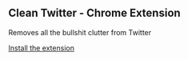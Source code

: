 ## Clean Twitter - Chrome Extension

Removes all the bullshit clutter from Twitter

[Install the extension](https://chrome.google.com/webstore/detail/clean-twitter/ibcjnfhpdjinbcmojnmpnokcgfljiebb)